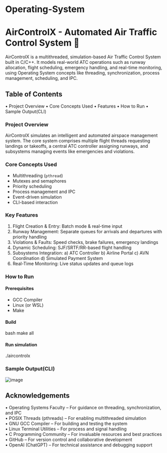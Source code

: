 # Operating-System
# AirControlX - Automated Air Traffic Control System 🛫

AirControlX is a multithreaded, simulation-based Air Traffic Control System built in C/C++. It models real-world ATC operations such as runway allocation, flight scheduling, emergency handling, and real-time monitoring, using Operating System concepts like threading, synchronization, process management, scheduling, and IPC.

## Table of Contents

•	Project Overview
•	Core Concepts Used
•	Features
•	How to Run
•	Sample Output(CLI)



###  Project Overview
AirControlX simulates an intelligent and automated airspace management system. The core system comprises multiple flight threads requesting landings or takeoffs, a central ATC controller assigning runways, and subsystems managing events like emergencies and violations.

### Core Concepts Used
- Multithreading (`pthread`)
- Mutexes and semaphores
- Priority scheduling
- Process management and IPC
- Event-driven simulation
- CLI-based interaction

### Key Features
1)	Flight Creation & Entry: Batch mode & real-time input
2)	Runway Management: Separate queues for arrivals and departures with priority handling
3)	Violations & Faults: Speed checks, brake failures, emergency landings
4)	Dynamic Scheduling: SJF/SRTF/RR-based flight handling
5)	Subsystems Integration:
    a)	ATC Controller
    b)	Airline Portal
    c)	AVN Coordination
    d)	Simulated Payment System
6)	Real-Time Monitoring: Live status updates and queue logs

### How to Run

#### Prerequisites
- GCC Compiler
- Linux (or WSL)
- Make

####  Build
bash
make all

#### Run simulation
./aircontrolx

### Sample Output(CLI)

![image](https://github.com/user-attachments/assets/81d538b2-95b9-45dc-9cc3-fed26defac47)

##  Acknowledgements

•	Operating Systems Faculty – For guidance on threading, synchronization, and IPC  
•	POSIX Threads (pthreads) – For enabling multithreaded simulation  
•	GNU GCC Compiler – For building and testing the system  
•	Linux Terminal Utilities – For process and signal handling  
•	C Programming Community – For invaluable resources and best practices  
•	GitHub – For version control and collaborative development  
•	OpenAI (ChatGPT) – For technical assistance and debugging support  

